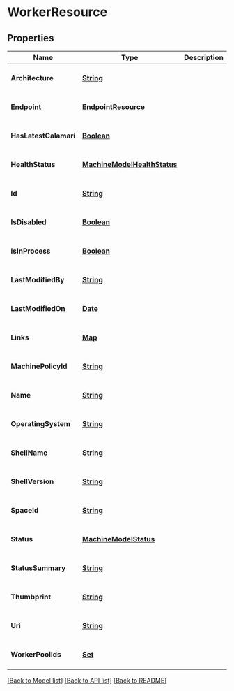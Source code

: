 # WorkerResource
## Properties

Name | Type | Description | Notes
------------ | ------------- | ------------- | -------------
**Architecture** | [**String**](string.md) |  | [optional] [default to null]
**Endpoint** | [**EndpointResource**](EndpointResource.md) |  | [optional] [default to null]
**HasLatestCalamari** | [**Boolean**](boolean.md) |  | [optional] [default to null]
**HealthStatus** | [**MachineModelHealthStatus**](MachineModelHealthStatus.md) |  | [optional] [default to null]
**Id** | [**String**](string.md) |  | [optional] [default to null]
**IsDisabled** | [**Boolean**](boolean.md) |  | [optional] [default to null]
**IsInProcess** | [**Boolean**](boolean.md) |  | [optional] [default to null]
**LastModifiedBy** | [**String**](string.md) |  | [optional] [default to null]
**LastModifiedOn** | [**Date**](DateTime.md) |  | [optional] [default to null]
**Links** | [**Map**](string.md) |  | [optional] [default to null]
**MachinePolicyId** | [**String**](string.md) |  | [optional] [default to null]
**Name** | [**String**](string.md) |  | [optional] [default to null]
**OperatingSystem** | [**String**](string.md) |  | [optional] [default to null]
**ShellName** | [**String**](string.md) |  | [optional] [default to null]
**ShellVersion** | [**String**](string.md) |  | [optional] [default to null]
**SpaceId** | [**String**](string.md) |  | [optional] [default to null]
**Status** | [**MachineModelStatus**](MachineModelStatus.md) |  | [optional] [default to null]
**StatusSummary** | [**String**](string.md) |  | [optional] [default to null]
**Thumbprint** | [**String**](string.md) |  | [optional] [default to null]
**Uri** | [**String**](string.md) |  | [optional] [default to null]
**WorkerPoolIds** | [**Set**](string.md) |  | [optional] [default to null]

[[Back to Model list]](../README.md#documentation-for-models) [[Back to API list]](../README.md#documentation-for-api-endpoints) [[Back to README]](../README.md)

